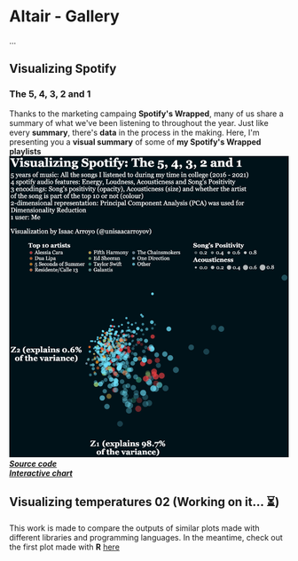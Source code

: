 # Altair - Gallery
...
## Visualizing Spotify
### The 5, 4, 3, 2 and 1
Thanks to the marketing campaing **Spotify's Wrapped**, many of us share a summary of what we've been listening 
to throughout the year. Just like every **summary**, there's **data** in the process in the making. Here, I'm 
presenting you a **visual summary** of some of **my Spotify's Wrapped playlists**
![Visualizing Spotify 01-01](./visualizing_spotify/images/visualizing_spotify_01-01_pca.png)
[**_Source code_**](https://github.com/isaacarroyov/data_visualization_practice/blob/master/Altair/visualizing_spotify/visualizing_spotify_01-01_pca.ipynb)  
[_**Interactive chart**_](https://datapane.com/u/unisaacarroyov/reports/E7Pwzy3/visualizing-spotify-the-5-4-3-2-and-1/)

## Visualizing temperatures 02 (Working on it... :hourglass_flowing_sand:)
This work is made to compare the outputs of similar plots made with different libraries and programming languages.
In the meantime, check out the first plot made with **R** [here](https://github.com/isaacarroyov/data_visualization_practice/tree/master/R#visualizing-temperatures-01)
